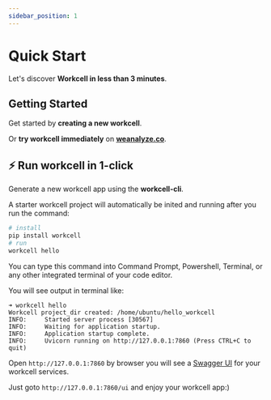 ```yaml
---
sidebar_position: 1
---
```


# Quick Start

Let's discover **Workcell in less than 3 minutes**.

## Getting Started

Get started by **creating a new workcell**.

Or **try workcell immediately** on **[weanalyze.co](https://weanalyze.co)**.

## ⚡ Run workcell in 1-click

Generate a new workcell app using the **workcell-cli**.

A starter workcell project will automatically be inited and running after you run the command:

```bash
# install 
pip install workcell
# run
workcell hello
```

You can type this command into Command Prompt, Powershell, Terminal, or any other integrated terminal of your code editor.

You will see output in terminal like:

```shell
➜ workcell hello
Workcell project_dir created: /home/ubuntu/hello_workcell
INFO:     Started server process [30567]
INFO:     Waiting for application startup.
INFO:     Application startup complete.
INFO:     Uvicorn running on http://127.0.0.1:7860 (Press CTRL+C to quit)
```

Open `http://127.0.0.1:7860` by browser you will see a [Swagger UI](https://github.com/swagger-api/swagger-ui) for your workcell services. 

Just goto `http://127.0.0.1:7860/ui` and enjoy your workcell app:)

